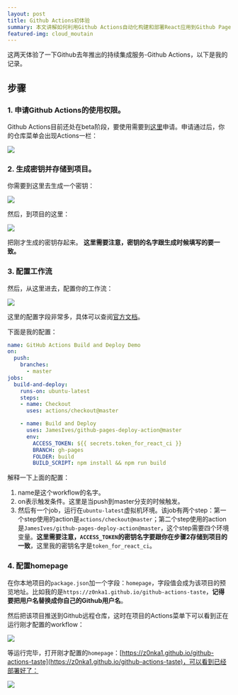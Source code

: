 ```yaml
---
layout: post
title: Github Actions初体验
summary: 本文讲解如何利用Github Actions自动化构建和部署React应用到Github Pages
featured-img: cloud_moutain
---
```


这两天体验了一下Github去年推出的持续集成服务-Github Actions，以下是我的记录。

## 步骤

### 1. 申请Github Actions的使用权限。
Github Actions目前还处在beta阶段，要使用需要到[这里](https://github.com/features/actions/signup/)申请。申请通过后，你的仓库菜单会出现Actions一栏：

![]({{site.url}}{{site.baseurl}}/assets/img/no_subject/actions_menu.png)

### 2. 生成密钥并存储到项目。
你需要到这里去生成一个密钥：

![]({{site.url}}{{site.baseurl}}/assets/img/no_subject/github_secret.png)

然后，到项目的这里：

![]({{site.url}}{{site.baseurl}}/assets/img/no_subject/save_secret.png)

把刚才生成的密钥存起来。
**这里需要注意，密钥的名字跟生成时候填写的要一致。**

### 3. 配置工作流
然后，从这里进去，配置你的工作流：

![]({{site.url}}{{site.baseurl}}/assets/img/no_subject/config_workflow.png)

这里的配置字段非常多，具体可以查阅[官方文档](https://help.github.com/en/articles/workflow-syntax-for-github-actions)。

下面是我的配置：
```yaml
name: GitHub Actions Build and Deploy Demo
on:
  push:
    branches:
      - master
jobs:
  build-and-deploy:
    runs-on: ubuntu-latest
    steps:
    - name: Checkout
      uses: actions/checkout@master

    - name: Build and Deploy
      uses: JamesIves/github-pages-deploy-action@master
      env:
        ACCESS_TOKEN: ${{ secrets.token_for_react_ci }}
        BRANCH: gh-pages
        FOLDER: build
        BUILD_SCRIPT: npm install && npm run build
```
解释一下上面的配置：
1. name是这个workflow的名字。
2. on表示触发条件。这里是当push到master分支的时候触发。
3. 然后有一个job，运行在```ubuntu-latest```虚拟机环境。该job有两个step：第一个step使用的action是```actions/checkout@master```；第二个step使用的action是```JamesIves/github-pages-deploy-action@master```，这个step需要四个环境变量。**这里需要注意，```ACCESS_TOKEN```的密钥名字要跟你在步骤2存储到项目的一致**，这里我的密钥名字是```token_for_react_ci```。

### 4. 配置homepage
在你本地项目的```package.json```加一个字段：```homepage```，字段值会成为该项目的预览地址。比如我的是```https://z0nka1.github.io/github-actions-taste```，**记得要把用户名替换成你自己的Github用户名**。

然后把该项目推送到Github远程仓库，这时在项目的Actions菜单下可以看到正在运行刚才配置的workflow：

![]({{site.url}}{{site.baseurl}}/assets/img/no_subject/workflow.png)

等运行完毕，打开刚才配置的```homepage```：[https://z0nka1.github.io/github-actions-taste](https://z0nka1.github.io/github-actions-taste)，可以看到已经部署好了：

![]({{site.url}}{{site.baseurl}}/assets/img/no_subject/deploy_success.png)